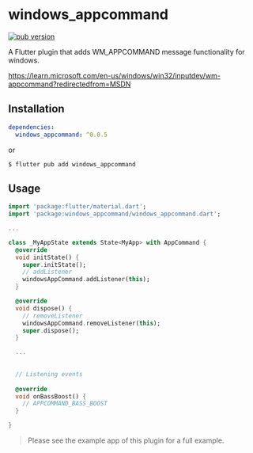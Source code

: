 # windows_appcommand

[![pub version][pub-image]][pub-url]

[pub-image]: https://img.shields.io/pub/v/windows_appcommand.svg
[pub-url]: https://pub.dev/packages/windows_appcommand

A Flutter plugin that adds WM_APPCOMMAND message functionality for windows.

https://learn.microsoft.com/en-us/windows/win32/inputdev/wm-appcommand?redirectedfrom=MSDN

## Installation

```yaml
dependencies:
  windows_appcommand: ^0.0.5
```

or

```shell
$ flutter pub add windows_appcommand
```


## Usage

```dart
import 'package:flutter/material.dart';
import 'package:windows_appcommand/windows_appcommand.dart';

...

class _MyAppState extends State<MyApp> with AppCommand {
  @override
  void initState() {
    super.initState();
    // addListener
    windowsAppCommand.addListener(this);
  }

  @override
  void dispose() {
    // removeListener
    windowsAppCommand.removeListener(this);
    super.dispose();
  }

  ...
  
  
  // Listening events
  
  @override
  void onBassBoost() {
    // APPCOMMAND_BASS_BOOST
  }

}

```

> Please see the example app of this plugin for a full example.